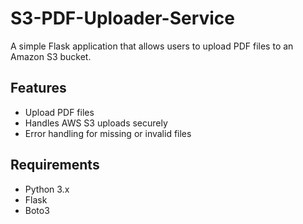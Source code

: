 # S3-PDF-Uploader-Service

A simple Flask application that allows users to upload PDF files to an Amazon S3 bucket.

## Features

- Upload PDF files
- Handles AWS S3 uploads securely
- Error handling for missing or invalid files

## Requirements

- Python 3.x
- Flask
- Boto3
